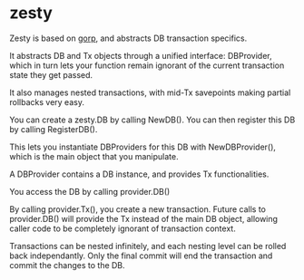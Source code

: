 # zesty

Zesty is based on [gorp](https://github.com/go-gorp/gorp), and abstracts DB transaction specifics.

It abstracts DB and Tx objects through a unified interface: DBProvider, which in turn lets your function remain ignorant of the current transaction state they get passed.

It also manages nested transactions, with mid-Tx savepoints making partial rollbacks very easy.

You can create a zesty.DB by calling NewDB(). You can then register this DB by calling RegisterDB().

This lets you instantiate DBProviders for this DB with NewDBProvider(), which is the main object that you manipulate.

A DBProvider contains a DB instance, and provides Tx functionalities.

You access the DB by calling provider.DB()

By calling provider.Tx(), you create a new transaction. Future calls to provider.DB() will provide the Tx instead of the main DB object, allowing caller code to be completely ignorant of transaction context.

Transactions can be nested infinitely, and each nesting level can be rolled back independantly. Only the final commit will end the transaction and commit the changes to the DB.
